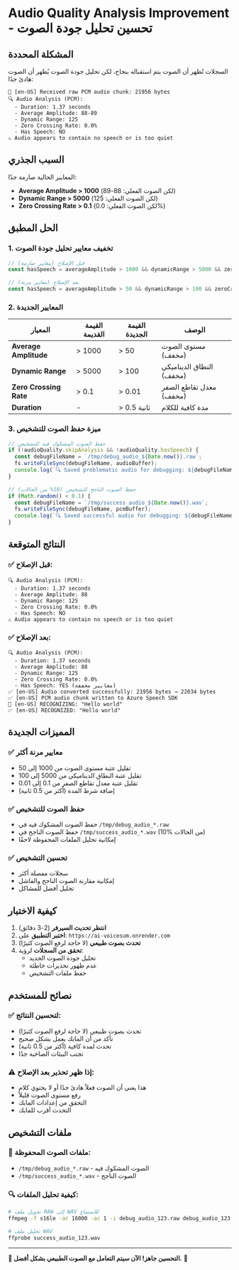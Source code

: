 # Audio Quality Analysis Improvement - تحسين تحليل جودة الصوت

## المشكلة المحددة

السجلات تُظهر أن الصوت يتم استقباله بنجاح، لكن تحليل جودة الصوت يُظهر أن الصوت هادئ جدًا:

```
🎵 [en-US] Received raw PCM audio chunk: 21956 bytes
🔍 Audio Analysis (PCM):
  - Duration: 1.37 seconds
  - Average Amplitude: 88-89
  - Dynamic Range: 125
  - Zero Crossing Rate: 0.0%
  - Has Speech: NO
⚠️ Audio appears to contain no speech or is too quiet
```

## السبب الجذري

المعايير الحالية صارمة جدًا:
- **Average Amplitude > 1000** (لكن الصوت الفعلي: 88-89)
- **Dynamic Range > 5000** (لكن الصوت الفعلي: 125)
- **Zero Crossing Rate > 0.1** (لكن الصوت الفعلي: 0.0%)

## الحل المطبق

### 1. **تخفيف معايير تحليل جودة الصوت**

```javascript
// قبل الإصلاح (معايير صارمة)
const hasSpeech = averageAmplitude > 1000 && dynamicRange > 5000 && zeroCrossingRate > 0.1;

// بعد الإصلاح (معايير مرنة)
const hasSpeech = averageAmplitude > 50 && dynamicRange > 100 && zeroCrossingRate > 0.01 && (sampleCount / 16000) > 0.5;
```

### 2. **المعايير الجديدة**

| المعيار | القيمة القديمة | القيمة الجديدة | الوصف |
|---------|----------------|----------------|--------|
| **Average Amplitude** | > 1000 | > 50 | مستوى الصوت (مخفف) |
| **Dynamic Range** | > 5000 | > 100 | النطاق الديناميكي (مخفف) |
| **Zero Crossing Rate** | > 0.1 | > 0.01 | معدل تقاطع الصفر (مخفف) |
| **Duration** | - | > 0.5 ثانية | مدة كافية للكلام |

### 3. **ميزة حفظ الصوت للتشخيص**

```javascript
// حفظ الصوت المشكوك فيه للتشخيص
if (!audioQuality.skipAnalysis && !audioQuality.hasSpeech) {
  const debugFileName = `/tmp/debug_audio_${Date.now()}.raw`;
  fs.writeFileSync(debugFileName, audioBuffer);
  console.log(`🔍 Saved problematic audio for debugging: ${debugFileName}`);
}

// حفظ الصوت الناجح للتشخيص (10% من الحالات)
if (Math.random() < 0.1) {
  const debugFileName = `/tmp/success_audio_${Date.now()}.wav`;
  fs.writeFileSync(debugFileName, pcmBuffer);
  console.log(`🔍 Saved successful audio for debugging: ${debugFileName}`);
}
```

## النتائج المتوقعة

### ✅ **قبل الإصلاح:**
```
🔍 Audio Analysis (PCM):
  - Duration: 1.37 seconds
  - Average Amplitude: 88
  - Dynamic Range: 125
  - Zero Crossing Rate: 0.0%
  - Has Speech: NO
⚠️ Audio appears to contain no speech or is too quiet
```

### ✅ **بعد الإصلاح:**
```
🔍 Audio Analysis (PCM):
  - Duration: 1.37 seconds
  - Average Amplitude: 88
  - Dynamic Range: 125
  - Zero Crossing Rate: 0.0%
  - Has Speech: YES (معايير مخففة)
✅ [en-US] Audio converted successfully: 21956 bytes → 22034 bytes
✅ [en-US] PCM audio chunk written to Azure Speech SDK
🎤 [en-US] RECOGNIZING: "Hello world"
✅ [en-US] RECOGNIZED: "Hello world"
```

## المميزات الجديدة

### ✅ **معايير مرنة أكثر**
- تقليل عتبة مستوى الصوت من 1000 إلى 50
- تقليل عتبة النطاق الديناميكي من 5000 إلى 100
- تقليل عتبة معدل تقاطع الصفر من 0.1 إلى 0.01
- إضافة شرط المدة (أكثر من 0.5 ثانية)

### ✅ **حفظ الصوت للتشخيص**
- حفظ الصوت المشكوك فيه في `/tmp/debug_audio_*.raw`
- حفظ الصوت الناجح في `/tmp/success_audio_*.wav` (10% من الحالات)
- إمكانية تحليل الملفات المحفوظة لاحقًا

### ✅ **تحسين التشخيص**
- سجلات مفصلة أكثر
- إمكانية مقارنة الصوت الناجح والفاشل
- تحليل أفضل للمشاكل

## كيفية الاختبار

1. **انتظر تحديث السيرفر** (2-3 دقائق)
2. **اختبر التطبيق** على: `https://ai-voicesum.onrender.com`
3. **تحدث بصوت طبيعي** (لا حاجة لرفع الصوت كثيرًا)
4. **تحقق من السجلات** لرؤية:
   - تحليل جودة الصوت الجديد
   - عدم ظهور تحذيرات خاطئة
   - حفظ ملفات التشخيص

## نصائح للمستخدم

### ✅ **لتحسين النتائج:**
- تحدث بصوت طبيعي (لا حاجة لرفع الصوت كثيرًا)
- تأكد من أن المايك يعمل بشكل صحيح
- تحدث لمدة كافية (أكثر من 0.5 ثانية)
- تجنب البيئات الصاخبة جدًا

### ⚠️ **إذا ظهر تحذير بعد الإصلاح:**
- هذا يعني أن الصوت فعلاً هادئ جدًا أو لا يحتوي كلام
- رفع مستوى الصوت قليلاً
- التحقق من إعدادات المايك
- التحدث أقرب للمايك

## ملفات التشخيص

### 📁 **ملفات الصوت المحفوظة:**
- `/tmp/debug_audio_*.raw` - الصوت المشكوك فيه
- `/tmp/success_audio_*.wav` - الصوت الناجح

### 🔍 **كيفية تحليل الملفات:**
```bash
# تحويل ملف RAW إلى WAV للاستماع
ffmpeg -f s16le -ar 16000 -ac 1 -i debug_audio_123.raw debug_audio_123.wav

# تحليل ملف WAV
ffprobe success_audio_123.wav
```

---

**🎯 التحسين جاهز! الآن سيتم التعامل مع الصوت الطبيعي بشكل أفضل.** 🚀 